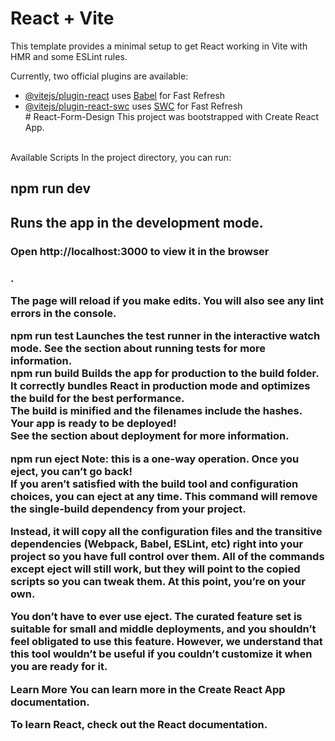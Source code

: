 # React + Vite

This template provides a minimal setup to get React working in Vite with HMR and some ESLint rules.

Currently, two official plugins are available:

- [@vitejs/plugin-react](https://github.com/vitejs/vite-plugin-react/blob/main/packages/plugin-react/README.md) uses [Babel](https://babeljs.io/) for Fast Refresh
- [@vitejs/plugin-react-swc](https://github.com/vitejs/vite-plugin-react-swc) uses [SWC](https://swc.rs/) for Fast Refresh<br/>
#   R e a c t - F o r m - D e s i g n 
 This project was bootstrapped with Create React App.
<br/>
Available Scripts
In the project directory, you can run:<br/>

<h2>npm run dev <h2/>
Runs the app in the development mode.
<h3>Open http://localhost:3000 to view it in the browser<h3/>.<br/>

The page will reload if you make edits.
You will also see any lint errors in the console.

npm run test
Launches the test runner in the interactive watch mode.
See the section about running tests for more information.
<br/>
npm run build
Builds the app for production to the build folder.
It correctly bundles React in production mode and optimizes the build for the best performance.
<br/>
The build is minified and the filenames include the hashes.
Your app is ready to be deployed!
<br/>
See the section about deployment for more information.

npm run eject
Note: this is a one-way operation. Once you eject, you can’t go back!
<br/>
If you aren’t satisfied with the build tool and configuration choices, you can eject at any time. This command will remove the single-build dependency from your project.

Instead, it will copy all the configuration files and the transitive dependencies (Webpack, Babel, ESLint, etc) right into your project so you have full control over them. All of the commands except eject will still work, but they will point to the copied scripts so you can tweak them. At this point, you’re on your own.

You don’t have to ever use eject. The curated feature set is suitable for small and middle deployments, and you shouldn’t feel obligated to use this feature. However, we understand that this tool wouldn’t be useful if you couldn’t customize it when you are ready for it.

Learn More
You can learn more in the Create React App documentation.

To learn React, check out the React documentation.
 
